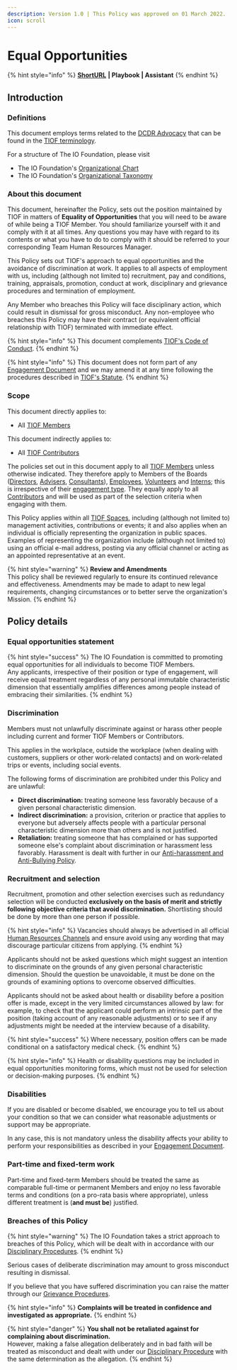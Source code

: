 ```yaml
---
description: Version 1.0 | This Policy was approved on 01 March 2022.
icon: scroll
---
```


# Equal Opportunities

{% hint style="info" %}
[**ShortURL**](https://tiof.click/TIOFPolicyEO) **| Playbook | Assistant**
{% endhint %}

## Introduction

### Definitions

This document employs terms related to the [DCDR Advocacy](https://tiof.click/DCDRAdvocacy) that can be found in the [TIOF terminology](https://tiof.click/TIOFTerminology).

For a structure of The IO Foundation, please visit

* The IO Foundation's [Organizational Chart](http://tiof.click/TIOFOrgChart)
* The IO Foundation's [Organizational Taxonomy](https://tiof.click/OrgTaxonomy)

### About this document

This document, hereinafter the Policy, sets out the position maintained by TIOF in matters of **Equality of Opportunities** that you will need to be aware of while being a TIOF Member. You should familiarize yourself with it and comply with it at all times. Any questions you may have with regard to its contents or what you have to do to comply with it should be referred to your corresponding Team Human Resources Manager.

This Policy sets out TIOF's approach to equal opportunities and the avoidance of discrimination at work. It applies to all aspects of employment with us, including (although not limited to) recruitment, pay and conditions, training, appraisals, promotion, conduct at work, disciplinary and grievance procedures and termination of employment.

Any Member who breaches this Policy will face disciplinary action, which could result in dismissal for gross misconduct. Any non-employee who breaches this Policy may have their contract (or equivalent official relationship with TIOF) terminated with immediate effect.

{% hint style="info" %}
This document complements [TIOF's Code of Conduct](https://tiof.click/TIOFPolicyCoC).
{% endhint %}

{% hint style="info" %}
This document does not form part of any [Engagement Document](https://tiof.click/TIOFTerminology#engagement-document) and we may amend it at any time following the procedures described in [TIOF's Statute](https://tiof.click/TIOFStatute).
{% endhint %}

### Scope

This document directly applies to:

* All [TIOF Members](https://tiof.click/TIOFTerminology#members)

This document indirectly applies to:

* All [TIOF Contributors](https://tiof.click/TIOFTerminology#contributors)

The policies set out in this document apply to all [TIOF Members](https://tiof.click/TIOFTerminology#members) unless otherwise indicated. They therefore apply to Members of the Boards ([Directors](https://tiof.click/TIOFTerminology#directors), [Advisers](https://tiof.click/TIOFTerminology#advisers), [Consultants](https://tiof.click/TIOFTerminology#consultants)), [Employees](https://tiof.click/TIOFTerminology#employees), [Volunteers](https://tiof.click/TIOFTerminology#volunteers) and [Interns](https://tiof.click/TIOFTerminology#interns); this is irrespective of their [engagement type](https://tiof.click/TIOFTerminology#engagement-type). They equally apply to all [Contributors](https://tiof.click/TIOFTerminology#contributors) and will be used as part of the selection criteria when engaging with them.

This Policy applies within all [TIOF Spaces](https://tiof.click/TIOFTerminology#spaces), including (although not limited to) management activities, contributions or events; it and also applies when an individual is officially representing the organization in public spaces. Examples of representing the organization include (although not limited to) using an official e-mail address, posting via any official channel or acting as an appointed representative at an event.

{% hint style="warning" %}
**Review and Amendments**\
This policy shall be reviewed regularly to ensure its continued relevance and effectiveness. Amendments may be made to adapt to new legal requirements, changing circumstances or to better serve the organization's Mission.
{% endhint %}

## Policy details

### Equal opportunities statement

{% hint style="success" %}
The IO Foundation is committed to promoting equal opportunities for all individuals to become TIOF Members.\
Any applicants, irrespective of their position or type of engagement, will receive equal treatment regardless of any personal immutable characteristic dimension that essentially amplifies differences among people instead of embracing their similarities.
{% endhint %}

### Discrimination

Members must not unlawfully discriminate against or harass other people including current and former TIOF Members or Contributors.

This applies in the workplace, outside the workplace (when dealing with customers, suppliers or other work-related contacts) and on work-related trips or events, including social events.

The following forms of discrimination are prohibited under this Policy and are unlawful:

* **Direct discrimination:** treating someone less favorably because of a given personal characteristic dimension.
* **Indirect discrimination:** a provision, criterion or practice that applies to everyone but adversely affects people with a particular personal characteristic dimension more than others and is not justified.
* **Retaliation:** treating someone that has complained or has supported someone else's complaint about discrimination or harassment less favorably. Harassment is dealt with further in our [Anti-harassment and Anti-Bullying Policy](https://tiof.click/TIOFPolicyAHAB).

### Recruitment and selection

Recruitment, promotion and other selection exercises such as redundancy selection will be conducted **exclusively on the basis of merit and strictly following objective criteria that avoid discrimination.** Shortlisting should be done by more than one person if possible.

{% hint style="info" %}
Vacancies should always be advertised in all official [Human Resources Channels](https://tiof.click/TIOFHBComms#channel-types) and ensure avoid using any wording that may discourage particular citizens from applying.
{% endhint %}

Applicants should not be asked questions which might suggest an intention to discriminate on the grounds of any given personal characteristic dimension. Should the question be unavoidable, it must be done on the grounds of examining options to overcome observed difficulties.

Applicants should not be asked about health or disability before a position offer is made, except in the very limited circumstances allowed by law: for example, to check that the applicant could perform an intrinsic part of the position (taking account of any reasonable adjustments) or to see if any adjustments might be needed at the interview because of a disability.

{% hint style="success" %}
Where necessary, position offers can be made conditional on a satisfactory medical check.
{% endhint %}

{% hint style="info" %}
Health or disability questions may be included in equal opportunities monitoring forms, which must not be used for selection or decision-making purposes.
{% endhint %}

### Disabilities

If you are disabled or become disabled, we encourage you to tell us about your condition so that we can consider what reasonable adjustments or support may be appropriate.

In any case, this is not mandatory unless the disability affects your ability to perform your responsibilities as described in your [Engagement Document](https://tiof.click/TIOFTerminology#engagement-document).

### Part-time and fixed-term work

Part-time and fixed-term Members should be treated the same as comparable full-time or permanent Members and enjoy no less favorable terms and conditions (on a pro-rata basis where appropriate), unless different treatment is (**and must be**) justified.

### Breaches of this Policy

{% hint style="warning" %}
The IO Foundation takes a strict approach to breaches of this Policy, which will be dealt with in accordance with our [Disciplinary Procedures](https://tiof.click/TIOFHBHR#disciplinary-procedures).
{% endhint %}

Serious cases of deliberate discrimination may amount to gross misconduct resulting in dismissal.

If you believe that you have suffered discrimination you can raise the matter through our [Grievance Procedures](https://tiof.click/TIOFHBHR#grievance-procedures).

{% hint style="info" %}
**Complaints will be treated in confidence and investigated as appropriate.**
{% endhint %}

{% hint style="danger" %}
**You shall not be retaliated against for complaining about discrimination.**\
However, making a false allegation deliberately and in bad faith will be treated as misconduct and dealt with under our [Disciplinary Procedure](https://tiof.click/TIOFHBHR#disciplinary-procedures) with the same determination as the allegation.
{% endhint %}
